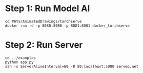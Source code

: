 # Step 1: Run Model AI
```
cd PHYS/AnimatedDrawings/torchserve
docker run -d -p 8080:8080 -p 8081:8081 docker_torchserve
```

# Step 2: Run Server
```
cd ../examples
python app.py
ssh -o ServerAliveInterval=60 -R 80:localhost:5000 serveo.net
